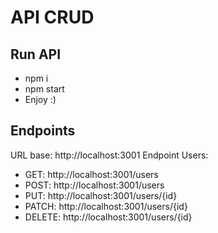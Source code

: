 # API CRUD
## Run API
- npm i
- npm start
- Enjoy :)

## Endpoints
URL base:  http://localhost:3001
Endpoint Users:
- GET: http://localhost:3001/users
- POST: http://localhost:3001/users
- PUT: http://localhost:3001/users/{id}
- PATCH: http://localhost:3001/users/{id}
- DELETE: http://localhost:3001/users/{id}
